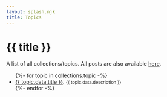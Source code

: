 ```yaml
---
layout: splash.njk
title: Topics
---
```

# {{ title }}
A list of all collections/topics. All posts are also available [here](/posts/).

<ul>
{%- for topic in collections.topic -%}
  <li>
  <a href="{{ topic.url }}">{{ topic.data.title }}</a>.
  <small> {{ topic.data.description }} </small>
  </li>
{%- endfor -%}
</ul>